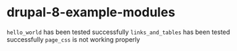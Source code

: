 # drupal-8-example-modules

`hello_world` has been tested successfully
`links_and_tables` has been tested successfully
`page_css` is not working properly
